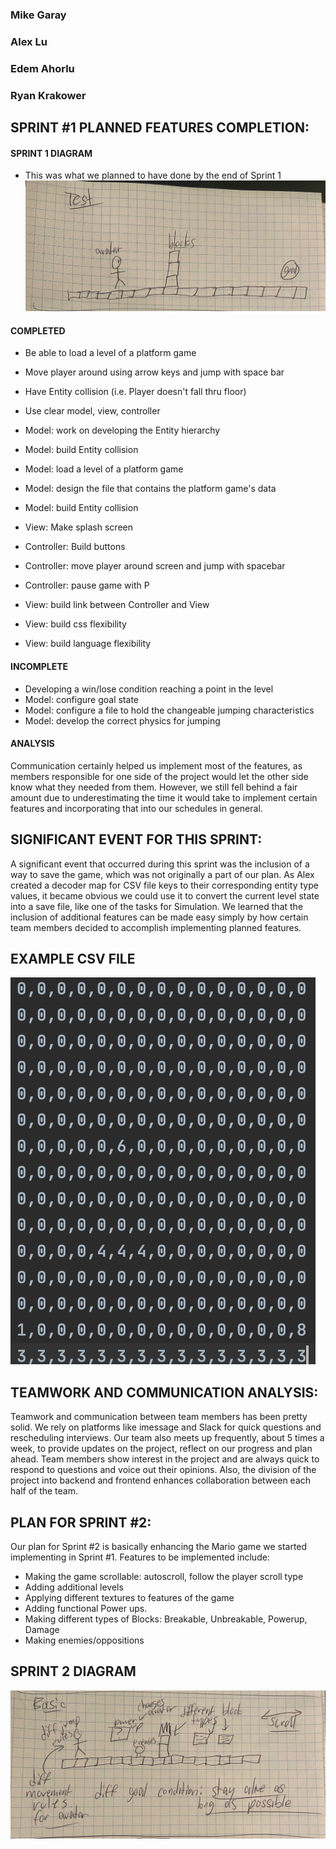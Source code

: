 ### Mike Garay
### Alex Lu
### Edem Ahorlu
### Ryan Krakower

## SPRINT #1 PLANNED FEATURES COMPLETION:

#### SPRINT 1 DIAGRAM
* This was what we planned to have done by the end of Sprint 1
![hello](testlevel.jpg)

#### COMPLETED
* Be able to load a level of a platform game
* Move player around using arrow keys and jump with space bar
* Have Entity collision (i.e. Player doesn't fall thru floor)
* Use clear model, view, controller

* Model: work on developing the Entity hierarchy
* Model: build Entity collision
* Model: load a level of a platform game
* Model: design the file that contains the platform game's data
* Model: build Entity collision

* View: Make splash screen
* Controller: Build buttons
* Controller: move player around screen and jump with spacebar
* Controller: pause game with P
* View: build link between Controller and View
* View: build css flexibility
* View: build language flexibility

#### INCOMPLETE
* Developing a win/lose condition reaching a point in the level
* Model: configure goal state
* Model: configure a file to hold the changeable jumping characteristics
* Model: develop the correct physics for jumping

#### ANALYSIS
Communication certainly helped us implement most of the features, as members responsible for one
side of the project would let the other side know what they needed from them. However, we
still fell behind a fair amount due to underestimating the time it would take to implement
certain features and incorporating that into our schedules in general.

## SIGNIFICANT EVENT FOR THIS SPRINT:
A significant event that occurred during this sprint was the inclusion of a way to save
the game, which was not originally a part of our plan. As Alex created a decoder
map for CSV file keys to their corresponding entity type values, it became obvious
we could use it to convert the current level state into a save file, like one of the tasks
for Simulation. We learned that the inclusion of additional features can be made easy
simply by how certain team members decided to accomplish implementing planned features.

## EXAMPLE CSV FILE
![hello](csvfile.png)

## TEAMWORK AND COMMUNICATION ANALYSIS:
Teamwork and communication between team members has been pretty solid. We rely on platforms like 
imessage and Slack for quick questions and rescheduling interviews. Our team also meets up frequently, 
about 5 times a week, to provide updates on the project, reflect on our progress and plan ahead. 
Team members show interest in the project and are always quick to respond to questions and voice 
out their opinions. Also, the division of the project into backend and frontend enhances 
collaboration between each half of the team.


## PLAN FOR SPRINT #2:
Our plan for Sprint #2 is basically enhancing the Mario game we started implementing in Sprint #1. Features to be implemented include:
- Making the game scrollable: autoscroll, follow the player scroll type
- Adding additional levels
- Applying different textures to features of the game
- Adding functional Power ups.
- Making different types of Blocks: Breakable, Unbreakable, Powerup, Damage
- Making enemies/oppositions

## SPRINT 2 DIAGRAM
![hello](basiclevel.jpg)


